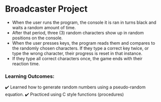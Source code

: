 # Broadcaster Project
- When the user runs the program, the console it is ran in turns black and waits a random amount of time.
- After that period, three (3) random characters show up in random positions on the console.
- When the user presses keys, the program reads them and compares to the randomly chosen characters. If they type a correct key twice, or type the wrong character, their progress is reset in that instance.
- If they type all correct characters once, the game ends with their reaction time.
### Learning Outcomes:
✔️ Learned how to generate random numbers using a pseudo-random equation.
✔️ Practiced using C style functions (procedures)
